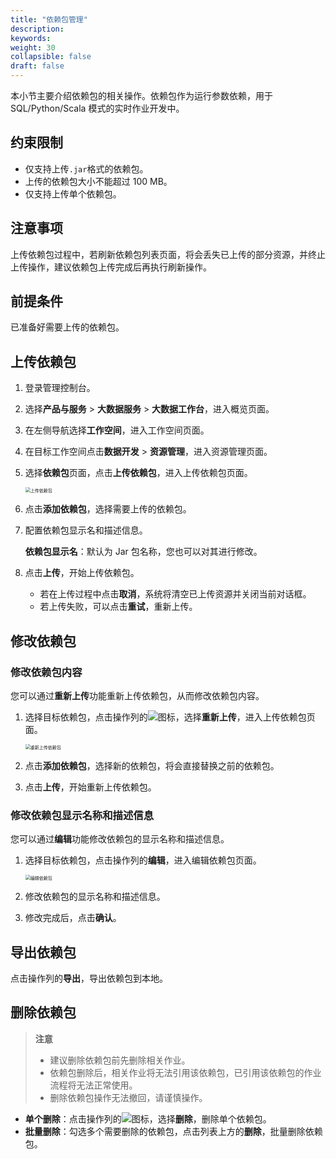 ```yaml
---
title: "依赖包管理"
description:  
keywords: 
weight: 30
collapsible: false
draft: false
---
```


本小节主要介绍依赖包的相关操作。依赖包作为运行参数依赖，用于 SQL/Python/Scala 模式的实时作业开发中。

## 约束限制

- 仅支持上传`.jar`格式的依赖包。
- 上传的依赖包大小不能超过 100 MB。
- 仅支持上传单个依赖包。

## 注意事项

上传依赖包过程中，若刷新依赖包列表页面，将会丢失已上传的部分资源，并终止上传操作，建议依赖包上传完成后再执行刷新操作。

## 前提条件

已准备好需要上传的依赖包。

## 上传依赖包

1. 登录管理控制台。
2. 选择**产品与服务** > **大数据服务** > **大数据工作台**，进入概览页面。
3. 在左侧导航选择**工作空间**，进入工作空间页面。
4. 在目标工作空间点击**数据开发** > **资源管理**，进入资源管理页面。
5. 选择**依赖包**页面，点击**上传依赖包**，进入上传依赖包页面。
   
   <img src="/bigdata/dataomnis/_images/upload_dependent.png" alt="上传依赖包" style="zoom:50%;" />

6. 点击**添加依赖包**，选择需要上传的依赖包。
7. 配置依赖包显示名和描述信息。
   
   **依赖包显示名**：默认为 Jar 包名称，您也可以对其进行修改。

8. 点击**上传**，开始上传依赖包。

   - 若在上传过程中点击**取消**，系统将清空已上传资源并关闭当前对话框。
   - 若上传失败，可以点击**重试**，重新上传。

## 修改依赖包

### 修改依赖包内容

您可以通过**重新上传**功能重新上传依赖包，从而修改依赖包内容。

1. 选择目标依赖包，点击操作列的![](../../../../_images/icon_more_cluster.png)图标，选择**重新上传**，进入上传依赖包页面。

   <img src="/bigdata/dataomnis/_images/reload_dependent.png" alt="重新上传依赖包" style="zoom:50%;" />

2. 点击**添加依赖包**，选择新的依赖包，将会直接替换之前的依赖包。
3. 点击**上传**，开始重新上传依赖包。

### 修改依赖包显示名称和描述信息

您可以通过**编辑**功能修改依赖包的显示名称和描述信息。

1. 选择目标依赖包，点击操作列的**编辑**，进入编辑依赖包页面。

   <img src="/bigdata/dataomnis/_images/edit_dependent.png" alt="编辑依赖包" style="zoom:50%;" />

2. 修改依赖包的显示名称和描述信息。
3. 修改完成后，点击**确认**。

## 导出依赖包

点击操作列的**导出**，导出依赖包到本地。

## 删除依赖包

> **注意**
> 
> - 建议删除依赖包前先删除相关作业。
> - 依赖包删除后，相关作业将无法引用该依赖包，已引用该依赖包的作业流程将无法正常使用。
> - 删除依赖包操作无法撤回，请谨慎操作。

- **单个删除**：点击操作列的![](../../../../_images/icon_more_cluster.png)图标，选择**删除**，删除单个依赖包。
- **批量删除**：勾选多个需要删除的依赖包，点击列表上方的**删除**，批量删除依赖包。
